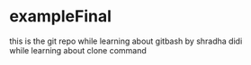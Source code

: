 # exampleFinal
this is the git repo while learning about gitbash by shradha didi
<br>
while learning about clone command
